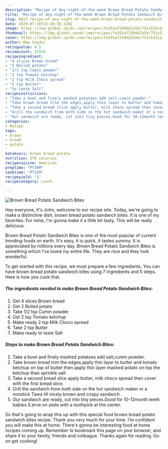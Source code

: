 ```yaml
---
description: "Recipe of Any-night-of-the-week Brown Bread Potato Sandwich Bites"
title: "Recipe of Any-night-of-the-week Brown Bread Potato Sandwich Bites"
slug: 6827-recipe-of-any-night-of-the-week-brown-bread-potato-sandwich-bites
date: 2020-07-18T22:48:50.526Z
image: https://img-global.cpcdn.com/recipes/fe201a7250dd2a5b/751x532cq70/brown-bread-potato-sandwich-bites-recipe-main-photo.jpg
thumbnail: https://img-global.cpcdn.com/recipes/fe201a7250dd2a5b/751x532cq70/brown-bread-potato-sandwich-bites-recipe-main-photo.jpg
cover: https://img-global.cpcdn.com/recipes/fe201a7250dd2a5b/751x532cq70/brown-bread-potato-sandwich-bites-recipe-main-photo.jpg
author: Mae Snyder
ratingvalue: 4.5
reviewcount: 25919
recipeingredient:
- "4 slices Brown bread"
- "2 Boiled potato"
- "1/2 tsp Cumin powder"
- "2 tsp Tomato ketchup"
- "2 tsp Milk Choco spread"
- "2 tsp Butter"
- "to taste Salt"
recipeinstructions:
- "Take a bowl and finely mashed potatoes add salt,cumin powder."
- "Take brown bread trim the edges,apply thin layer to butter and tomato ketchup on top of butter then apply thin layer mashed potato on top the ketchup than sprinkle salt."
- "Take a second bread slice apply butter, milk choco spread then cover with the first bread slice."
- "Grill the sandwich from both side on the hot sandwich maker or a nonstick Tawa till nicely brown and crispy sandwich."
- "Our sandwich are ready, cut into tiny pieces.Good for 10-12month teeth babies.S.erve on plate with a toothpick at the center."
categories:
- Recipe
tags:
- brown
- bread
- potato

katakunci: brown bread potato 
nutrition: 278 calories
recipecuisine: American
preptime: "PT39M"
cooktime: "PT32M"
recipeyield: "1"
recipecategory: Lunch

---
```



![Brown Bread Potato Sandwich Bites](https://img-global.cpcdn.com/recipes/fe201a7250dd2a5b/751x532cq70/brown-bread-potato-sandwich-bites-recipe-main-photo.jpg)

Hey everyone, it's John, welcome to our recipe site. Today, we're going to make a distinctive dish, brown bread potato sandwich bites. It is one of my favorites. For mine, I'm gonna make it a little bit tasty. This will be really delicious.



Brown Bread Potato Sandwich Bites is one of the most popular of current trending foods on earth. It's easy, it is quick, it tastes yummy. It is appreciated by millions every day. Brown Bread Potato Sandwich Bites is something which I've loved my entire life. They are nice and they look wonderful.


To get started with this recipe, we must prepare a few ingredients. You can have brown bread potato sandwich bites using 7 ingredients and 5 steps. Here is how you cook that.

<!--inarticleads1-->

##### The ingredients needed to make Brown Bread Potato Sandwich Bites:

1. Get 4 slices Brown bread
1. Get 2 Boiled potato
1. Take 1/2 tsp Cumin powder
1. Get 2 tsp Tomato ketchup
1. Make ready 2 tsp Milk Choco spread
1. Take 2 tsp Butter
1. Make ready to taste Salt




<!--inarticleads2-->

##### Steps to make Brown Bread Potato Sandwich Bites:

1. Take a bowl and finely mashed potatoes add salt,cumin powder.
1. Take brown bread trim the edges,apply thin layer to butter and tomato ketchup on top of butter then apply thin layer mashed potato on top the ketchup than sprinkle salt.
1. Take a second bread slice apply butter, milk choco spread then cover with the first bread slice.
1. Grill the sandwich from both side on the hot sandwich maker or a nonstick Tawa till nicely brown and crispy sandwich.
1. Our sandwich are ready, cut into tiny pieces.Good for 10-12month teeth babies.S.erve on plate with a toothpick at the center.




So that's going to wrap this up with this special food brown bread potato sandwich bites recipe. Thank you very much for your time. I'm confident you will make this at home. There's gonna be interesting food at home recipes coming up. Remember to bookmark this page on your browser, and share it to your family, friends and colleague. Thanks again for reading. Go on get cooking!
